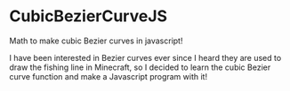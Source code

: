 # CubicBezierCurveJS
Math to make cubic Bezier curves in javascript!

I have been interested in Bezier curves ever since I heard they are used to draw the fishing line in Minecraft, so I decided to learn the cubic Bezier curve function and make a Javascript program with it!
